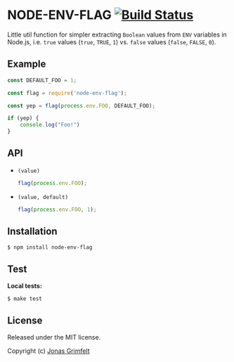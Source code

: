 # NODE-ENV-FLAG [![Build Status](https://secure.travis-ci.org/grimen/node-env-flag.png)](http://travis-ci.org/grimen/node-env-flag)

Little util function for simpler extracting `Boolean` values from `ENV` variables in Node.js, i.e. `true` values (`true`, `TRUE`, `1`) vs. `false` values (`false`, `FALSE`, `0`).


## Example

```javascript
const DEFAULT_FOO = 1;

const flag = require('node-env-flag');

const yep = flag(process.env.FOO, DEFAULT_FOO);

if (yep) {
    console.log("Foo!")
}
```


## API

* `(value)`

    ```javascript
    flag(process.env.FOO);
    ```

* `(value, default)`

    ```javascript
    flag(process.env.FOO, 1);
    ```


## Installation

```shell
$ npm install node-env-flag
```


## Test

**Local tests:**

```shell
$ make test
```


## License

Released under the MIT license.

Copyright (c) [Jonas Grimfelt](http://github.com/grimen)
